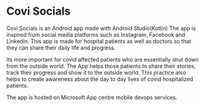 # Covi Socials

Covi Socials is an Android app made with Android Studio(Kotlin)
The app is inspired from social media platforms such as Instagram, Facebook and Linkedin.
This app is made for hospital patients as well as doctors so that they can share their daily life and progress.

Its more important for covid affected patients who are essentially shut down from the outside world. The App helps those patients to
share their stories, track their progress and show it to the outside world. This practice also helps to create awareness about the day to
day lives of covid hospitalized patients.

The app is hosted on Microsoft App centre mobile devops services.

 